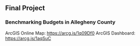 ## Final Project
### Benchmarking Budgets in Allegheny County
ArcGIS Online Map: https://arcg.is/1q09Df0 
ArcGIS Dashboard: https://arcg.is/1aqSuC 
